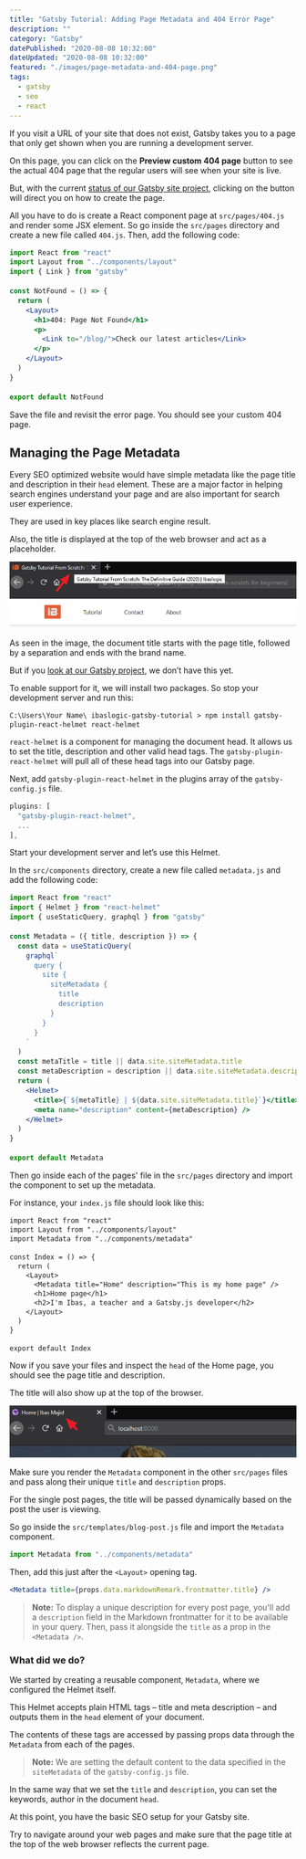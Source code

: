 ```yaml
---
title: "Gatsby Tutorial: Adding Page Metadata and 404 Error Page"
description: ""
category: "Gatsby"
datePublished: "2020-08-08 10:32:00"
dateUpdated: "2020-08-08 10:32:00"
featured: "./images/page-metadata-and-404-page.png"
tags:
  - gatsby
  - seo
  - react
---
```


If you visit a URL of your site that does not exist, Gatsby takes you to a page that only get shown when you are running a development server.

On this page, you can click on the **Preview custom 404 page** button to see the actual 404 page that the regular users will see when your site is live. 

But, with the current [status of our Gatsby site project](/gatsby-tutorial-from-scratch-for-beginners/ "Gatsby tutorial"), clicking on the button will direct you on how to create the page.

All you have to do is create a React component page at `src/pages/404.js` and render some JSX element. So go inside the `src/pages` directory and create a new file called `404.js`. Then, add the following code:

```jsx
import React from "react"
import Layout from "../components/layout"
import { Link } from "gatsby"

const NotFound = () => {
  return (
    <Layout>
      <h1>404: Page Not Found</h1>
      <p>
        <Link to="/blog/">Check our latest articles</Link>
      </p>
    </Layout>
  )
}

export default NotFound
```

Save the file and revisit the error page. You should see your custom 404 page.

## Managing the Page Metadata

Every SEO optimized website would have simple metadata like the page title and description in their `head` element. These are a major factor in helping search engines understand your page and are also important for search user experience.

They are used in key places like search engine result.

Also, the title is displayed at the top of the web browser and act as a placeholder.

![page metadata](./images/page-metadata__.png)

As seen in the image, the document title starts with the page title, followed by a separation and ends with the brand name.

But if you [look at our Gatsby project](/gatsby-tutorial-from-scratch-for-beginners/ "Gatsby tutorial"), we don’t have this yet.

To enable support for it, we will install two packages. So stop your development server and run this:

```
C:\Users\Your Name\ ibaslogic-gatsby-tutorial > npm install gatsby-plugin-react-helmet react-helmet
```

`react-helmet` is a component for managing the document head. It allows us to set the title, description and other valid head tags. The `gatsby-plugin-react-helmet` will pull all of these head tags into our Gatsby page.

Next, add `gatsby-plugin-react-helmet` in the plugins array of the `gatsby-config.js` file.

```js
plugins: [
  "gatsby-plugin-react-helmet",
  ...
],
```

Start your development server and let’s use this Helmet.

In the `src/components` directory, create a new file called `metadata.js` and add the following code:

```jsx
import React from "react"
import { Helmet } from "react-helmet"
import { useStaticQuery, graphql } from "gatsby"

const Metadata = ({ title, description }) => {
  const data = useStaticQuery(
    graphql`
      query {
        site {
          siteMetadata {
            title
            description
          }
        }
      }
    `
  )
  const metaTitle = title || data.site.siteMetadata.title
  const metaDescription = description || data.site.siteMetadata.description
  return (
    <Helmet>
      <title>{`${metaTitle} | ${data.site.siteMetadata.title}`}</title>
      <meta name="description" content={metaDescription} />
    </Helmet>
  )
}

export default Metadata
```

Then go inside each of the pages' file in the `src/pages` directory and import the component to set up the metadata.

For instance, your `index.js` file should look like this:

```jsx{3,8}
import React from "react"
import Layout from "../components/layout"
import Metadata from "../components/metadata"

const Index = () => {
  return (
    <Layout>
      <Metadata title="Home" description="This is my home page" />
      <h1>Home page</h1>
      <h2>I'm Ibas, a teacher and a Gatsby.js developer</h2>
    </Layout>
  )
}

export default Index
```

Now if you save your files and inspect the `head` of the Home page, you should see the page title and description.

The title will also show up at the top of the browser.

![home metadata](./images/home-metadata_.png)

Make sure you render the `Metadata` component in the other `src/pages` files and pass along their unique `title` and `description` props.

For the single post pages, the title will be passed dynamically based on the post the user is viewing.

So go inside the `src/templates/blog-post.js` file and import the `Metadata` component.

```js
import Metadata from "../components/metadata"
```

Then, add this just after the `<Layout>` opening tag.

```jsx
<Metadata title={props.data.markdownRemark.frontmatter.title} />
```

> **Note:** To display a unique description for every post page, you'll add a `description` field in the Markdown frontmatter for it to be available in your query. Then, pass it alongside the `title` as a prop in the `<Metadata />`.

### What did we do?

We started by creating a reusable component, `Metadata`, where we configured the Helmet itself.

This Helmet accepts plain HTML tags – title and meta description – and outputs them in the `head` element of your document.

The contents of these tags are accessed by passing props data through the `Metadata` from each of the pages.

> **Note:** We are setting the default content to the data specified in the `siteMetadata` of the `gatsby-config.js` file.

In the same way that we set the `title` and `description`, you can set the keywords, author in the document `head`.

At this point, you have the basic SEO setup for your Gatsby site.

Try to navigate around your web pages and make sure that the page title at the top of the web browser reflects the current page.

<PostNextUnit heading="Next part: Deploying Site to Netlify" btnLabel="continue" url="/deploy-gatsby-to-netlify/" />
